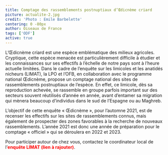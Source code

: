 ```yaml
---
title: Comptage des rassemblements postnuptiaux d’Œdicnème criard
picture: actualite-2.jpg
credit: 'Photo : Emile Barbelette'
centering: 0 -80px
author: Oiseaux de France
tags: ['ODF']
active: true
---
```


L’Œdicnème criard est une espèce emblématique des milieux agricoles. Cryptique, cette espèce menacée est particulièrement difficile à étudier et les connaissances sur ses effectifs à l’échelle de notre pays sont à l’heure actuelle limitées. Dans le cadre de l’enquête sur les limicoles et les anatidés nicheurs (LIMAT), la LPO et l’OFB, en collaboration avec le programme national Œdicnème, propose un comptage national des sites de rassemblements postnuptiaux de l’espèce. En effet, ce limicole, dès sa reproduction achevée, se rassemble en groupe parfois important sur des secteurs souvent réutilisés d’année en année, avant d’entamer sa migration qui mènera beaucoup d’individus dans le sud de l’Espagne ou au Maghreb.

L’objectif de cette enquête « Œdicnème », pour l’automne 2021, est de recenser les effectifs sur les sites de rassemblements connus, mais également de prospecter des zones favorables à la recherche de nouveaux rassemblements. L’année 2021 est donc une année de préparation pour le comptage « officiel » qui se déroulera en 2022 et 2023.

Pour participer autour de chez vous, contactez le coordinateur local de l’<font color="red">**enquête LIMAT (lien à rajouter)**</font>.
